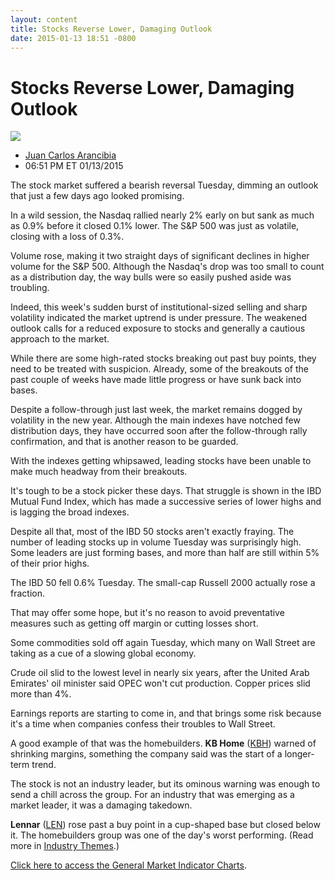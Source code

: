 ```yaml
---
layout: content
title: Stocks Reverse Lower, Damaging Outlook
date: 2015-01-13 18:51 -0800
---
```



Stocks Reverse Lower, Damaging Outlook
=======================================


![](https://www.investors.com/wp-content/uploads/ibd-migrated-images/MPv_150114_635567590822004786.png)

* [Juan Carlos Arancibia](https://www.investors.com/author/juan-carlos-arancibia/ "Posts by Juan Carlos Arancibia")
* 06:51 PM ET 01/13/2015




  

The stock market suffered a bearish reversal Tuesday, dimming an outlook that just a few days ago looked promising.

  

In a wild session, the Nasdaq rallied nearly 2% early on but sank as much as 0.9% before it closed 0.1% lower. The S&P 500 was just as volatile, closing with a loss of 0.3%.

  

Volume rose, making it two straight days of significant declines in higher volume for the S&P 500. Although the Nasdaq's drop was too small to count as a distribution day, the way bulls were so easily pushed aside was troubling.

  

Indeed, this week's sudden burst of institutional-sized selling and sharp volatility indicated the market uptrend is under pressure. The weakened outlook calls for a reduced exposure to stocks and generally a cautious approach to the market.

  

While there are some high-rated stocks breaking out past buy points, they need to be treated with suspicion. Already, some of the breakouts of the past couple of weeks have made little progress or have sunk back into bases.

  

Despite a follow-through just last week, the market remains dogged by volatility in the new year. Although the main indexes have notched few distribution days, they have occurred soon after the follow-through rally confirmation, and that is another reason to be guarded.

  

With the indexes getting whipsawed, leading stocks have been unable to make much headway from their breakouts.

  

It's tough to be a stock picker these days. That struggle is shown in the IBD Mutual Fund Index, which has made a successive series of lower highs and is lagging the broad indexes.

  

Despite all that, most of the IBD 50 stocks aren't exactly fraying. The number of leading stocks up in volume Tuesday was surprisingly high. Some leaders are just forming bases, and more than half are still within 5% of their prior highs.

  

The IBD 50 fell 0.6% Tuesday. The small-cap Russell 2000 actually rose a fraction.

  

That may offer some hope, but it's no reason to avoid preventative measures such as getting off margin or cutting losses short.

  

Some commodities sold off again Tuesday, which many on Wall Street are taking as a cue of a slowing global economy.

  

Crude oil slid to the lowest level in nearly six years, after the United Arab Emirates' oil minister said OPEC won't cut production. Copper prices slid more than 4%.

  

Earnings reports are starting to come in, and that brings some risk because it's a time when companies confess their troubles to Wall Street.

  

A good example of that was the homebuilders. **KB Home** ([KBH](https://research.investors.com/quote.aspx?symbol=KBH)) warned of shrinking margins, something the company said was the start of a longer-term trend.

  

The stock is not an industry leader, but its ominous warning was enough to send a chill across the group. For an industry that was emerging as a market leader, it was a damaging takedown.

  

**Lennar** ([LEN](https://research.investors.com/quote.aspx?symbol=LEN)) rose past a buy point in a cup-shaped base but closed below it. The homebuilders group was one of the day's worst performing. (Read more in [Industry Themes](http://news.investors.com/investing-ibd-industry-themes/011315-734485-how-are-homebuilder-stocks.htm).)

  

[Click here to access the General Market Indicator Charts](https://www.investors.com/pdf/GMI_011415.pdf).




